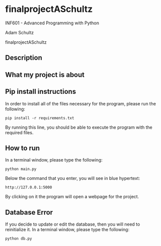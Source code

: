 # finalprojectASchultz

INF601 - Advanced Programming with Python

Adam Schultz

finalprojectASchultz

## Description


## What my project is about


## Pip install instructions
In order to install all of the files necessary for the program,
please run the following:
```
pip install -r requirements.txt
```
By running this line, you should  be able to execute the program with the required files.

## How to run
In a terminal window, please type the following:
```
python main.py
```
Below the command that you enter, you will see in blue hypertext:
```
http://127.0.0.1:5000
```
By clicking on it the program will open a webpage for the project.

## Database Error
If you decide to update or edit the database, then you will need to reinitialize it. 
In a terminal window, please type the following:
```
python db.py
```